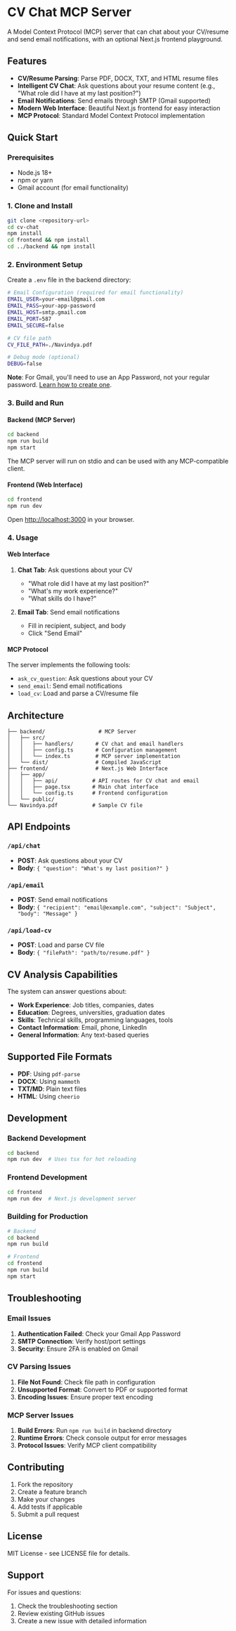 # CV Chat MCP Server

A Model Context Protocol (MCP) server that can chat about your CV/resume and send email notifications, with an optional Next.js frontend playground.

## Features

- **CV/Resume Parsing**: Parse PDF, DOCX, TXT, and HTML resume files
- **Intelligent CV Chat**: Ask questions about your resume content (e.g., "What role did I have at my last position?")
- **Email Notifications**: Send emails through SMTP (Gmail supported)
- **Modern Web Interface**: Beautiful Next.js frontend for easy interaction
- **MCP Protocol**: Standard Model Context Protocol implementation

## Quick Start

### Prerequisites

- Node.js 18+ 
- npm or yarn
- Gmail account (for email functionality)

### 1. Clone and Install

```bash
git clone <repository-url>
cd cv-chat
npm install
cd frontend && npm install
cd ../backend && npm install
```

### 2. Environment Setup

Create a `.env` file in the backend directory:

```bash
# Email Configuration (required for email functionality)
EMAIL_USER=your-email@gmail.com
EMAIL_PASS=your-app-password
EMAIL_HOST=smtp.gmail.com
EMAIL_PORT=587
EMAIL_SECURE=false

# CV file path
CV_FILE_PATH=./Navindya.pdf

# Debug mode (optional)
DEBUG=false
```

**Note**: For Gmail, you'll need to use an App Password, not your regular password. [Learn how to create one](https://support.google.com/accounts/answer/185833).

### 3. Build and Run

#### Backend (MCP Server)

```bash
cd backend
npm run build
npm start
```

The MCP server will run on stdio and can be used with any MCP-compatible client.

#### Frontend (Web Interface)

```bash
cd frontend
npm run dev
```

Open [http://localhost:3000](http://localhost:3000) in your browser.

### 4. Usage

#### Web Interface

1. **Chat Tab**: Ask questions about your CV
   - "What role did I have at my last position?"
   - "What's my work experience?"
   - "What skills do I have?"

2. **Email Tab**: Send email notifications
   - Fill in recipient, subject, and body
   - Click "Send Email"

#### MCP Protocol

The server implements the following tools:

- `ask_cv_question`: Ask questions about your CV
- `send_email`: Send email notifications  
- `load_cv`: Load and parse a CV/resume file

## Architecture

```
├── backend/                 # MCP Server
│   ├── src/
│   │   ├── handlers/       # CV chat and email handlers
│   │   ├── config.ts       # Configuration management
│   │   └── index.ts        # MCP server implementation
│   └── dist/               # Compiled JavaScript
├── frontend/               # Next.js Web Interface
│   ├── app/
│   │   ├── api/           # API routes for CV chat and email
│   │   ├── page.tsx       # Main chat interface
│   │   └── config.ts      # Frontend configuration
│   └── public/
└── Navindya.pdf           # Sample CV file
```

## API Endpoints

### `/api/chat`
- **POST**: Ask questions about your CV
- **Body**: `{ "question": "What's my last position?" }`

### `/api/email`
- **POST**: Send email notifications
- **Body**: `{ "recipient": "email@example.com", "subject": "Subject", "body": "Message" }`

### `/api/load-cv`
- **POST**: Load and parse CV file
- **Body**: `{ "filePath": "path/to/resume.pdf" }`

## CV Analysis Capabilities

The system can answer questions about:

- **Work Experience**: Job titles, companies, dates
- **Education**: Degrees, universities, graduation dates
- **Skills**: Technical skills, programming languages, tools
- **Contact Information**: Email, phone, LinkedIn
- **General Information**: Any text-based queries

## Supported File Formats

- **PDF**: Using `pdf-parse`
- **DOCX**: Using `mammoth`
- **TXT/MD**: Plain text files
- **HTML**: Using `cheerio`

## Development

### Backend Development

```bash
cd backend
npm run dev  # Uses tsx for hot reloading
```

### Frontend Development

```bash
cd frontend
npm run dev  # Next.js development server
```

### Building for Production

```bash
# Backend
cd backend
npm run build

# Frontend
cd frontend
npm run build
npm start
```

## Troubleshooting

### Email Issues

1. **Authentication Failed**: Check your Gmail App Password
2. **SMTP Connection**: Verify host/port settings
3. **Security**: Ensure 2FA is enabled on Gmail

### CV Parsing Issues

1. **File Not Found**: Check file path in configuration
2. **Unsupported Format**: Convert to PDF or supported format
3. **Encoding Issues**: Ensure proper text encoding

### MCP Server Issues

1. **Build Errors**: Run `npm run build` in backend directory
2. **Runtime Errors**: Check console output for error messages
3. **Protocol Issues**: Verify MCP client compatibility

## Contributing

1. Fork the repository
2. Create a feature branch
3. Make your changes
4. Add tests if applicable
5. Submit a pull request

## License

MIT License - see LICENSE file for details.

## Support

For issues and questions:
1. Check the troubleshooting section
2. Review existing GitHub issues
3. Create a new issue with detailed information

